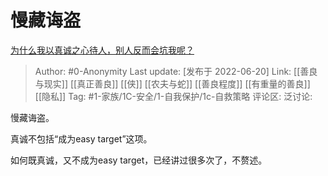 # 慢藏诲盗
[为什么我以真诚之心待人，别人反而会坑我呢？](https://www.zhihu.com/question/536085567/answer/2536747459)

> Author: #0-Anonymity
> Last update: [发布于 2022-06-20]
> Link: [[善良与现实]] [[真正善良]] [[侠]] [[农夫与蛇]] [[善良程度]] [[有重量的善良]] [[隐私]]
> Tag: #1-家族/1C-安全/1-自我保护/1c-自救策略
> 评论区:
> 泛讨论:

慢藏诲盗。

真诚不包括“成为easy target”这项。

如何既真诚，又不成为easy target，已经讲过很多次了，不赘述。

